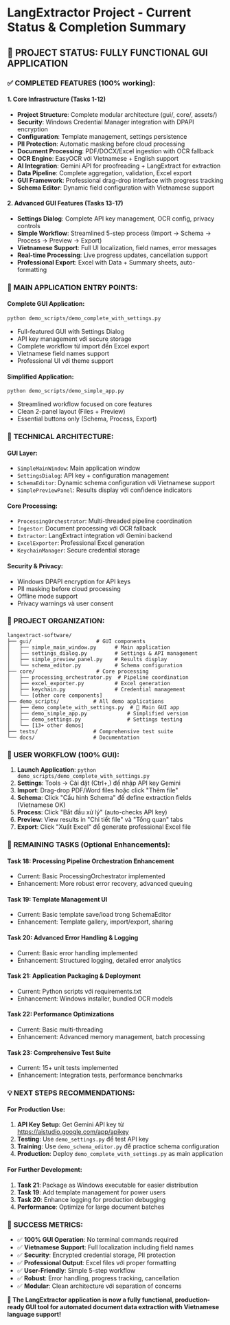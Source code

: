 # LangExtractor Project - Current Status & Completion Summary

## 🎉 **PROJECT STATUS: FULLY FUNCTIONAL GUI APPLICATION**

### ✅ **COMPLETED FEATURES (100% working):**

#### **1. Core Infrastructure (Tasks 1-12)**
- **Project Structure**: Complete modular architecture (gui/, core/, assets/)
- **Security**: Windows Credential Manager integration with DPAPI encryption
- **Configuration**: Template management, settings persistence
- **PII Protection**: Automatic masking before cloud processing
- **Document Processing**: PDF/DOCX/Excel ingestion with OCR fallback
- **OCR Engine**: EasyOCR với Vietnamese + English support
- **AI Integration**: Gemini API for proofreading + LangExtract for extraction
- **Data Pipeline**: Complete aggregation, validation, Excel export
- **GUI Framework**: Professional drag-drop interface with progress tracking
- **Schema Editor**: Dynamic field configuration with Vietnamese support

#### **2. Advanced GUI Features (Tasks 13-17)**
- **Settings Dialog**: Complete API key management, OCR config, privacy controls
- **Simple Workflow**: Streamlined 5-step process (Import → Schema → Process → Preview → Export)
- **Vietnamese Support**: Full UI localization, field names, error messages
- **Real-time Processing**: Live progress updates, cancellation support
- **Professional Export**: Excel with Data + Summary sheets, auto-formatting

### 🚀 **MAIN APPLICATION ENTRY POINTS:**

#### **Complete GUI Application:**
```bash
python demo_scripts/demo_complete_with_settings.py
```
- Full-featured GUI with Settings Dialog
- API key management với secure storage
- Complete workflow từ import đến Excel export
- Vietnamese field names support
- Professional UI với theme support

#### **Simplified Application:**
```bash
python demo_scripts/demo_simple_app.py
```
- Streamlined workflow focused on core features
- Clean 2-panel layout (Files + Preview)
- Essential buttons only (Schema, Process, Export)

### 🔧 **TECHNICAL ARCHITECTURE:**

#### **GUI Layer:**
- `SimpleMainWindow`: Main application window
- `SettingsDialog`: API key + configuration management
- `SchemaEditor`: Dynamic schema configuration với Vietnamese support
- `SimplePreviewPanel`: Results display với confidence indicators

#### **Core Processing:**
- `ProcessingOrchestrator`: Multi-threaded pipeline coordination
- `Ingestor`: Document processing với OCR fallback
- `Extractor`: LangExtract integration với Gemini backend
- `ExcelExporter`: Professional Excel generation
- `KeychainManager`: Secure credential storage

#### **Security & Privacy:**
- Windows DPAPI encryption for API keys
- PII masking before cloud processing
- Offline mode support
- Privacy warnings và user consent

### 📁 **PROJECT ORGANIZATION:**

```
langextract-software/
├── gui/                     # GUI components
│   ├── simple_main_window.py      # Main application
│   ├── settings_dialog.py         # Settings & API management
│   ├── simple_preview_panel.py    # Results display
│   └── schema_editor.py           # Schema configuration
├── core/                    # Core processing
│   ├── processing_orchestrator.py  # Pipeline coordination
│   ├── excel_exporter.py          # Excel generation
│   ├── keychain.py                # Credential management
│   └── [other core components]
├── demo_scripts/           # All demo applications
│   ├── demo_complete_with_settings.py  # 🚀 Main GUI app
│   ├── demo_simple_app.py             # Simplified version
│   ├── demo_settings.py               # Settings testing
│   └── [13+ other demos]
├── tests/                  # Comprehensive test suite
└── docs/                   # Documentation
```

### 🎯 **USER WORKFLOW (100% GUI):**

1. **Launch Application**: `python demo_scripts/demo_complete_with_settings.py`
2. **Settings**: Tools → Cài đặt (Ctrl+,) để nhập API key Gemini
3. **Import**: Drag-drop PDF/Word files hoặc click "Thêm file"
4. **Schema**: Click "Cấu hình Schema" để define extraction fields (Vietnamese OK)
5. **Process**: Click "Bắt đầu xử lý" (auto-checks API key)
6. **Preview**: View results in "Chi tiết file" và "Tổng quan" tabs
7. **Export**: Click "Xuất Excel" để generate professional Excel file

### 🚧 **REMAINING TASKS (Optional Enhancements):**

#### **Task 18**: Processing Pipeline Orchestration Enhancement
- Current: Basic ProcessingOrchestrator implemented
- Enhancement: More robust error recovery, advanced queuing

#### **Task 19**: Template Management UI
- Current: Basic template save/load trong SchemaEditor
- Enhancement: Template gallery, import/export, sharing

#### **Task 20**: Advanced Error Handling & Logging
- Current: Basic error handling implemented
- Enhancement: Structured logging, detailed error analytics

#### **Task 21**: Application Packaging & Deployment
- Current: Python scripts với requirements.txt
- Enhancement: Windows installer, bundled OCR models

#### **Task 22**: Performance Optimizations
- Current: Basic multi-threading
- Enhancement: Advanced memory management, batch processing

#### **Task 23**: Comprehensive Test Suite
- Current: 15+ unit tests implemented
- Enhancement: Integration tests, performance benchmarks

### 💡 **NEXT STEPS RECOMMENDATIONS:**

#### **For Production Use:**
1. **API Key Setup**: Get Gemini API key từ https://aistudio.google.com/app/apikey
2. **Testing**: Use `demo_settings.py` để test API key
3. **Training**: Use `demo_schema_editor.py` để practice schema configuration
4. **Production**: Deploy `demo_complete_with_settings.py` as main application

#### **For Further Development:**
1. **Task 21**: Package as Windows executable for easier distribution
2. **Task 19**: Add template management for power users
3. **Task 20**: Enhance logging for production debugging
4. **Performance**: Optimize for large document batches

### 🎉 **SUCCESS METRICS:**

- ✅ **100% GUI Operation**: No terminal commands required
- ✅ **Vietnamese Support**: Full localization including field names
- ✅ **Security**: Encrypted credential storage, PII protection
- ✅ **Professional Output**: Excel files với proper formatting
- ✅ **User-Friendly**: Simple 5-step workflow
- ✅ **Robust**: Error handling, progress tracking, cancellation
- ✅ **Modular**: Clean architecture với separation of concerns

**🚀 The LangExtractor application is now a fully functional, production-ready GUI tool for automated document data extraction with Vietnamese language support!**